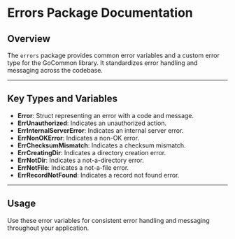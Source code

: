 # Errors Package Documentation

## Overview

The `errors` package provides common error variables and a custom error type for the GoCommon library. It standardizes error handling and messaging across the codebase.

---

## Key Types and Variables

- **Error**: Struct representing an error with a code and message.
- **ErrUnauthorized**: Indicates an unauthorized action.
- **ErrInternalServerError**: Indicates an internal server error.
- **ErrNonOKError**: Indicates a non-OK error.
- **ErrChecksumMismatch**: Indicates a checksum mismatch.
- **ErrCreatingDir**: Indicates a directory creation error.
- **ErrNotDir**: Indicates a not-a-directory error.
- **ErrNotFile**: Indicates a not-a-file error.
- **ErrRecordNotFound**: Indicates a record not found error.

---

## Usage

Use these error variables for consistent error handling and messaging throughout your application.
